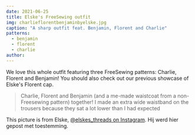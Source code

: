 ```yaml
---
date: 2021-06-25
title: Elske's FreeSewing outfit
img: charlieflorentbenjaminbyelske.jpg
caption: "A sharp outfit feat. Benjamin, Florent and Charlie"
patterns:
  - benjamin
  - florent
  - charlie
author:
---
```


We love this whole outfit featuring three FreeSewing patterns: Charlie, Florent and Benjamin! You should also check out our previous showcase of Elske's Florent cap.

> Charlie, Florent and Benjamin (and a me-made waistcoat from a non-Freesewing pattern) together! I made an extra wide waistband on the trousers because they sat a lot lower than I had expected

<Note>

This picture is from Elske, [@elskes_threads on Instagram](https://www.instagram.com/elskes_threads/). Hij werd hier gepost met toestemming.

</Note>

